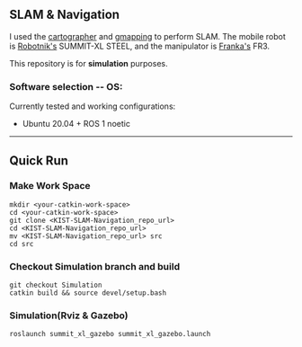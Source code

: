 ## SLAM & Navigation

I used the [cartographer](https://github.com/cartographer-project/cartographer_ros) and [gmapping](https://github.com/ros-perception/slam_gmapping) to perform SLAM. The mobile robot is [Robotnik's](https://robotnik.eu/) SUMMIT-XL STEEL, and the manipulator is [Franka's](https://franka.de/) FR3. 

This repository is for **simulation** purposes.

### Software selection -- OS:
Currently tested and working configurations:

- Ubuntu 20.04 + ROS 1 noetic


---
## Quick Run 
### Make Work Space
```
mkdir <your-catkin-work-space>
cd <your-catkin-work-space>
git clone <KIST-SLAM-Navigation_repo_url>
cd <KIST-SLAM-Navigation_repo_url>
mv <KIST-SLAM-Navigation_repo_url> src
cd src
```
### Checkout Simulation branch and build 

```
git checkout Simulation
catkin build && source devel/setup.bash
```
### Simulation(Rviz & Gazebo)
```
roslaunch summit_xl_gazebo summit_xl_gazebo.launch
```

